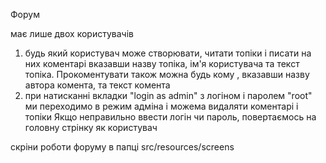 Форум

має лише двох користувачів 
1) будь який користувач може створювати, читати топіки і писати на них коментарі вказавши назву топіка, ім'я користувача та текст топіка.
Прокоментувати також можна будь кому , вказавши назву автора комента, та текст комента
2) при натисканні вкладки "login аs admin"  з логіном і паролем "root"  ми переходимо в режим адміна і можема видаляти коментарі і топіки
Якщо неправильно ввести логін чи пароль, повертаємось на головну стрінку як користувач


скріни роботи форуму в папці src/resources/screens
